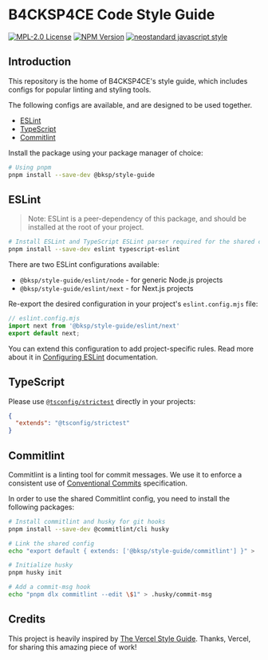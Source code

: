 # B4CKSP4CE Code Style Guide

[![MPL-2.0 License](https://img.shields.io/github/license/b4ck5p4c3/style-guide?style=for-the-badge)](https://www.mozilla.org/en-US/MPL/2.0/)
[![NPM Version](https://img.shields.io/npm/v/%40bksp%2Fstyle-guide?style=for-the-badge)](https://npmjs.com/package/@bksp/style-guide)
[![neostandard javascript style](https://img.shields.io/badge/code_style-neostandard-7fffff?style=for-the-badge&labelColor=ff80ff)](https://github.com/neostandard/neostandard)

## Introduction

This repository is the home of B4CKSP4CE's style guide, which includes configs for
popular linting and styling tools.

The following configs are available, and are designed to be used together.

- [ESLint](#eslint)
- [TypeScript](#typescript)
- [Commitlint](#commitlint)

Install the package using your package manager of choice:

```sh
# Using pnpm
pnpm install --save-dev @bksp/style-guide
```

## ESLint

> Note: ESLint is a peer-dependency of this package, and should be installed
> at the root of your project.

```sh
# Install ESLint and TypeScript ESLint parser required for the shared config
pnpm install --save-dev eslint typescript-eslint
```

There are two ESLint configurations available:

- `@bksp/style-guide/eslint/node` - for generic Node.js projects
- `@bksp/style-guide/eslint/next` - for Next.js projects

Re-export the desired configuration in your project's `eslint.config.mjs` file:

```js
// eslint.config.mjs
import next from '@bksp/style-guide/eslint/next'
export default next;
```

You can extend this configuration to add project-specific rules.
Read more about it in [Configuring ESLint](https://eslint.org/docs/latest/use/configure/) documentation.

## TypeScript

Please use [`@tsconfig/strictest`](https://www.npmjs.com/package/@tsconfig/strictest) directly in your projects:

```json
{
  "extends": "@tsconfig/strictest"
}
```

## Commitlint

Commitlint is a linting tool for commit messages.
We use it to enforce a consistent use of [Conventional Commits](https://www.conventionalcommits.org/en/v1.0.0/) specification.

In order to use the shared Commitlint config, you need to install the following packages:

```sh
# Install commitlint and husky for git hooks
pnpm install --save-dev @commitlint/cli husky

# Link the shared config
echo "export default { extends: ['@bksp/style-guide/commitlint'] }" > .commitlintrc.mjs

# Initialize husky
pnpm husky init

# Add a commit-msg hook
echo "pnpm dlx commitlint --edit \$1" > .husky/commit-msg
```

## Credits

This project is heavily inspired by [The Vercel Style Guide](https://github.com/vercel/style-guide).
Thanks, Vercel, for sharing this amazing piece of work!

